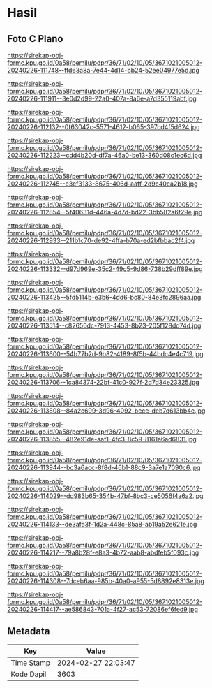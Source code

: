 # Hasil

## Foto C Plano

https://sirekap-obj-formc.kpu.go.id/0a58/pemilu/pdpr/36/71/02/10/05/3671021005012-20240226-111748--ffd63a8a-7e44-4d14-bb24-52ee04977e5d.jpg

https://sirekap-obj-formc.kpu.go.id/0a58/pemilu/pdpr/36/71/02/10/05/3671021005012-20240226-111911--3e0d2d99-22a0-407a-8a6e-a7d355119abf.jpg

https://sirekap-obj-formc.kpu.go.id/0a58/pemilu/pdpr/36/71/02/10/05/3671021005012-20240226-112132--0f63042c-5571-4612-b065-397cd4f5d624.jpg

https://sirekap-obj-formc.kpu.go.id/0a58/pemilu/pdpr/36/71/02/10/05/3671021005012-20240226-112223--cdd4b20d-df7a-46a0-be13-360d08c1ec6d.jpg

https://sirekap-obj-formc.kpu.go.id/0a58/pemilu/pdpr/36/71/02/10/05/3671021005012-20240226-112745--e3cf3133-8675-406d-aaff-2d9c40ea2b18.jpg

https://sirekap-obj-formc.kpu.go.id/0a58/pemilu/pdpr/36/71/02/10/05/3671021005012-20240226-112854--5f40631d-446a-4d7d-bd22-3bb582a6f29e.jpg

https://sirekap-obj-formc.kpu.go.id/0a58/pemilu/pdpr/36/71/02/10/05/3671021005012-20240226-112933--211b1c70-de92-4ffa-b70a-ed2bfbbac2f4.jpg

https://sirekap-obj-formc.kpu.go.id/0a58/pemilu/pdpr/36/71/02/10/05/3671021005012-20240226-113332--d97d969e-35c2-49c5-9d86-738b29dff89e.jpg

https://sirekap-obj-formc.kpu.go.id/0a58/pemilu/pdpr/36/71/02/10/05/3671021005012-20240226-113425--5fd5114b-e3b6-4dd6-bc80-84e3fc2896aa.jpg

https://sirekap-obj-formc.kpu.go.id/0a58/pemilu/pdpr/36/71/02/10/05/3671021005012-20240226-113514--c82656dc-7913-4453-8b23-205f128dd74d.jpg

https://sirekap-obj-formc.kpu.go.id/0a58/pemilu/pdpr/36/71/02/10/05/3671021005012-20240226-113600--54b77b2d-9b82-4189-8f5b-44bdc4e4c719.jpg

https://sirekap-obj-formc.kpu.go.id/0a58/pemilu/pdpr/36/71/02/10/05/3671021005012-20240226-113706--1ca84374-22bf-41c0-927f-2d7d34e23325.jpg

https://sirekap-obj-formc.kpu.go.id/0a58/pemilu/pdpr/36/71/02/10/05/3671021005012-20240226-113808--84a2c699-3d96-4092-bece-deb7d613bb4e.jpg

https://sirekap-obj-formc.kpu.go.id/0a58/pemilu/pdpr/36/71/02/10/05/3671021005012-20240226-113855--482e91de-aaf1-4fc3-8c59-8161a6ad6831.jpg

https://sirekap-obj-formc.kpu.go.id/0a58/pemilu/pdpr/36/71/02/10/05/3671021005012-20240226-113944--bc3a6acc-8f8d-46b1-88c9-3a7e1a7090c6.jpg

https://sirekap-obj-formc.kpu.go.id/0a58/pemilu/pdpr/36/71/02/10/05/3671021005012-20240226-114029--dd983b65-354b-47bf-8bc3-ce5056f4a6a2.jpg

https://sirekap-obj-formc.kpu.go.id/0a58/pemilu/pdpr/36/71/02/10/05/3671021005012-20240226-114133--de3afa3f-1d2a-448c-85a8-ab19a52e621e.jpg

https://sirekap-obj-formc.kpu.go.id/0a58/pemilu/pdpr/36/71/02/10/05/3671021005012-20240226-114217--79a8b28f-e8a3-4b72-aab8-abdfeb5f093c.jpg

https://sirekap-obj-formc.kpu.go.id/0a58/pemilu/pdpr/36/71/02/10/05/3671021005012-20240226-114308--7dceb6aa-985b-40a0-a955-5d8892e8313e.jpg

https://sirekap-obj-formc.kpu.go.id/0a58/pemilu/pdpr/36/71/02/10/05/3671021005012-20240226-114417--ae586843-701a-4f27-ac53-72086ef6fed9.jpg


## Metadata

| Key        | Value               |
| ---------- | ------------------- |
| Time Stamp | 2024-02-27 22:03:47 |
| Kode Dapil | 3603                |




